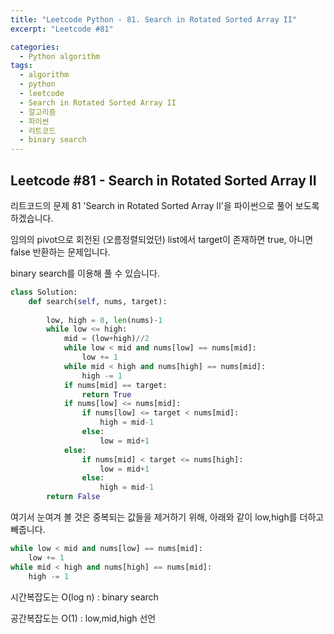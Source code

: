 ```yaml
---
title: "Leetcode Python - 81. Search in Rotated Sorted Array II"
excerpt: "Leetcode #81"

categories:
  - Python algorithm
tags:
  - algorithm
  - python
  - leetcode
  - Search in Rotated Sorted Array II
  - 알고리즘
  - 파이썬
  - 리트코드
  - binary search
---
```


## Leetcode #81 - Search in Rotated Sorted Array II
리트코드의 문제 81 'Search in Rotated Sorted Array II'을 파이썬으로 풀어 보도록 하겠습니다. 

임의의 pivot으로 회전된 (오름정렬되었던) list에서 target이 존재하면 true, 아니면 false 반환하는 문제입니다.



binary search를 이용해 풀 수 있습니다.
```python
class Solution:
    def search(self, nums, target):
        
        low, high = 0, len(nums)-1
        while low <= high:
            mid = (low+high)//2
            while low < mid and nums[low] == nums[mid]:
                low += 1
            while mid < high and nums[high] == nums[mid]:
                high -= 1
            if nums[mid] == target:
                return True
            if nums[low] <= nums[mid]:
                if nums[low] <= target < nums[mid]:
                    high = mid-1
                else:
                    low = mid+1
            else:
                if nums[mid] < target <= nums[high]:
                    low = mid+1
                else:
                    high = mid-1
        return False
```

여기서 눈여겨 볼 것은 중복되는 값들을 제거하기 위해, 아래와 같이 low,high를 더하고 빼줍니다.
```python
while low < mid and nums[low] == nums[mid]:
    low += 1
while mid < high and nums[high] == nums[mid]:
    high -= 1
```

시간복잡도는 O(log n) : binary search

공간복잡도는 O(1) : low,mid,high 선언
